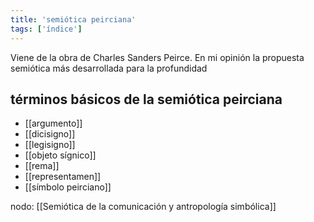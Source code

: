 ```yaml
---
title: 'semiótica peirciana'
tags: ['índice']
---
```

Viene de la obra de Charles Sanders Peirce. En mi opinión la propuesta semiótica más desarrollada para la profundidad

## términos básicos de la semiótica peirciana

- [[argumento]]
- [[dicisigno]]
- [[legisigno]]
- [[objeto sígnico]]
- [[rema]]
- [[representamen]]
- [[símbolo peirciano]]

nodo: [[Semiótica de la comunicación y antropología simbólica]]